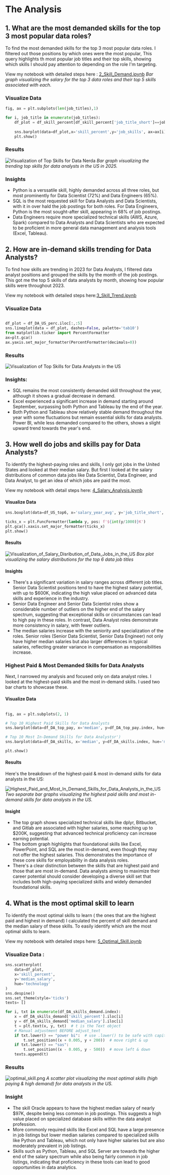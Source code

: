# The Analysis

## 1. What are the most demanded skills for the top 3 most popular data roles? 

To find the most demanded skills for the top 3 most popular data roles. I filtered out those positions by which ones were the most popular, This query highlights th most popular job titles and their top skills, showing which skills I should pay attention to depending on the role I'm targeting. 

View my notebook with detailed steps here : [2_Skill_Demand.ipynb](Project/2_Skill_Demand.ipynb)
*Bar graph visualizing the salary for the top 3 data roles and their top 5 skills associated with each.*

### Visualize Data
```python
fig, ax = plt.subplots(len(job_titles),1)

for i, job_title in enumerate(job_titles):
    df_plot = df_skill_percent[df_skill_percent['job_title_short']==job_title].head(5)
   
    sns.barplot(data=df_plot,x='skill_percent',y='job_skills', ax=ax[i], hue='skill_count')
    plt.show()
```
### Results
![Visualization of Top Skills for Data Nerda](Project/images/Skill_demand_all_data_roles.png)
*Bar graph visualizing the trending top skills for data analysts in the US in 2025.*

### Insights
- Python is a verssatile skill, highly demanded across all three roles, but most prominently for Data Scientist (72%) and Data Engineers (65%).
- SQL is the most requested skill for Data Analysts and Data Scientists, with it in over hald the job postings for both roles. For Data Engineers, Python is the most sought-after skill, appearing in 68% of job postings.
- Data Engineers require more specialized technical skills (AWS, Azure, Spark) compared to Data Analysts and Data Scientists who are expected to be proficient in more general data management and analysis tools (Excel, Tableau).

## 2. How are in-demand skills trending for Data Analysts?
To find how skills are trending in 2023 for Data Analysts, I filtered data analyst positions and grouped the skills by the month of the job postings. This got me the top 5 skills of data analysts by month, showing how popular skills were throughout 2023.


View my notebook with detailed steps here:[3_Skill_Trend.ipynb](Project/3_Skill_Trend.ipynb)

### Visualize Data
```python

df_plot = df_DA_US_perc.iloc[:,:5]
sns.lineplot(data = df_plot, dashes=False, palette='tab10')
from matplotlib.ticker import PercentFormatter
ax=plt.gca()
ax.yaxis.set_major_formatter(PercentFormatter(decimals=0))
```
### Results
![Visualization of Top Skills for Data Analysts in the US](Project/images/Skill_Trend_DA.png)

### Insights:
- SQL remains the most consistently demanded skill throughout the year, although it shows a gradual decrease in demand.
- Excel experienced a significant increase in demand starting around September, surpassing both Python and Tableau by the end of the year. 
- Both Python and Tableau show relatively stable demand throughout the year with some fluctuations but remain essential skills for data analysts. Power BI, while less demanded compared to the others, shows a slight upward trend towards the year's end.

## 3. How well do jobs and skills pay for Data Analysts? 

To identify the highest-paying roles and skills, I only got jobs in the United States and looked at their median salary. But first I looked at the salary distributions of common data jobs like Data Scientist, Data Engineer, and Data Analyst, to get an idea of which jobs are paid the most.

View my notebook with detail steps here: [4_Salary_Analysis.ipynb](Project/4_Salary_Analysis.ipynb)

#### Visualize Data
```python
sns.boxplot(data=df_US_top6, x='salary_year_avg', y='job_title_short', order=job_order)

ticks_x = plt.FuncFormatter(lambda y, pos: f'${int(y/1000)}K')
plt.gca().xaxis.set_major_formatter(ticks_x)
plt.show()
```

#### Results
![Visualization_of_Salary_Disribution_of_Data_Jobs_in_the_US](Project/images/Salary_Distribution_in_US.png)
*Box plot visualizing the salary distributions for the top 6 data job titles*

#### Insights
- There's a significant variation in salary ranges across different job titles. Senior Data Scientist positions tend to have the highest salary potential, with up to $600K, indicating the high value placed on advanced data skills and experience in the industry.
- Senior Data Engineer and Senior Data Scientist roles show a considerable number of outliers on the higher end of the salary spectrum, suggesting that exceptional skills or circumstances can lead to high pay in these roles. In contrast, Data Analyst roles demonstrate more consistency in salary, with fewer outliers.
- The median salaries increase with the seniority and specialization of the roles. Senior roles (Senior Data Scientist, Senior Data Engineer) not only have higher median salaries but also larger differences in typical salaries, reflecting greater variance in compensation as responsibilities increase.

### Highest Paid & Most Demanded Skills for Data Analysts

Next, I narrowed my analysis and focused only on data analyst roles. I looked at the highest-paid skills and the most in-demand skills. I used two bar charts to showcase these.

#### Visualize Data
```python

fig, ax = plt.subplots(2, 1)  

# Top 10 Highest Paid Skills for Data Analysts
sns.barplot(data=df_DA_top_pay, x='median', y=df_DA_top_pay.index, hue='median', ax=ax[0], palette='dark:b_r')

# Top 10 Most In-Demand Skills for Data Analystsr')
sns.barplot(data=df_DA_skills, x='median', y=df_DA_skills.index, hue='median', ax=ax[2], palette='light:b')

plt.show()
```
#### Results
Here's the breakdown of the highest-paid & most in-demand skills for data analysts in the US:

![Highest_Paid_and_Most_In_Demand_Skills_for_Data_Analysts_in_the_US](Project/images/Highest_Paid_and_Most_In_Demand_Skills_for_Data_Analysts_in_the_US.png)
*Two separate bar graphs visualizing the highest paid skills and most in-demand skills for data analysts in the US.*

#### Insight
- The top graph shows specialized technical skills like dplyr, Bitbucket, and Gitlab are associated with higher salaries, some reaching up to $200K, suggesting that advanced technical proficiency can increase earning potential.
- The bottom graph highlights that foundational skills like Excel, PowerPoint, and SQL are the most in-demand, even though they may not offer the highest salaries. This demonstrates the importance of these core skills for employability in data analysis roles.
- There's a clear distinction between the skills that are highest paid and those that are most in-demand. Data analysts aiming to maximize their career potential should consider developing a diverse skill set that includes both high-paying specialized skills and widely demanded foundational skills.

## 4. What is the most optimal skill to learn

To identify the most optimal skills to learn ( the ones that are the highest paid and highest in demand) I calculated the percent of skill demand and the median salary of these skills. To easily identify which are the most optimal skills to learn.

View my notebook with detailed steps here: [5_Optimal_Skill.ipynb](Project/images/optimal_skills_DA_US.png)

### Visualize Data : 
```python
sns.scatterplot(
    data=df_plot,
    x='skill_percent',
    y='median_salary',
    hue='technology'
)
sns.despine()
sns.set_theme(style='ticks')
texts= []

for i, txt in enumerate(df_DA_skills_demand.index):
    x = df_DA_skills_demand['skill_percent'].iloc[i]
    y = df_DA_skills_demand['median_salary'].iloc[i]
    t = plt.text(x, y, txt)  # t is the Text object
    # Manual adjustment BEFORE adjust_text
    if txt.lower() == "power bi":  # use .lower() to be safe with capitalization
        t.set_position((x + 0.005, y + 200))  # move right & up
    if txt.lower() == "sas":
        t.set_position((x - 0.005, y - 500))  # move left & down
    texts.append(t)
```

### Results

![optimal_skill.png](Project/images/optimal_skills_DA_US.png)
*A scatter plot visualizing the most optimal skills (high paying & high demand) for data analysts in the US.*

### Insight 

- The skill Oracle appears to have the highest median salary of nearly $97K, despite being less common in job postings. This suggests a high value placed on specialized database skills within the data analyst profession.
- More commonly required skills like Excel and SQL have a large presence in job listings but lower median salaries compared to specialized skills like Python and Tableau, which not only have higher salaries but are also moderately prevalent in job listings.
- Skills such as Python, Tableau, and SQL Server are towards the higher end of the salary spectrum while also being fairly common in job listings, indicating that proficiency in these tools can lead to good opportunities in data analytics.


